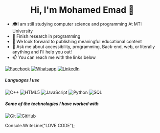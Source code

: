 <h1 align="center">Hi, I'm Mohamed Emad 👋</h1>
<p align="center">
  
- 🎓I am still studying computer science and programming At MTI University
- :test_tube: Finish research in programming 
- 💟 We look forward to publishing meaningful educational content
- :speech_balloon: Ask me about accessibility, programming, Back-end, web, or literally anything and I'll help you out!
- :mailbox: You can reach me with the links below

[![Facebook](https://img.shields.io/badge/-Facebook-3b5998?style=for-the-badge&logo=facebook&logoColor=white)](https://www.facebook.com/profile.php?id=100030132442513)
[![Whatsapp](https://img.shields.io/badge/-Whatsapp-075e54?style=for-the-badge&logo=Whatsapp&logoColor=white)](https://api.whatsapp.com/send/?phone=01143434613)
[![LinkedIn](https://img.shields.io/badge/-Linkedin-0077B5?style=for-the-badge&logo=linkedin&logoColor=white)](linkedin.com/in/mohamed-emad-19117127b/)

##### Languages I use

![C++](https://img.shields.io/badge/-C++-000000?style=flat&logo=c%2B%2B)
![HTML5](https://img.shields.io/badge/-HTML5-000000?style=flat&logo=html5)
![JavaScript](https://img.shields.io/badge/-JavaScript-000000?style=flat&logo=javascript)
![Python](https://img.shields.io/badge/-Python-000000?style=flat&logo=python)
![SQL](https://img.shields.io/badge/-SQL-000000?style=flat&logo=postgresql)


##### Some of the technologies I have worked with

![Git](https://img.shields.io/badge/-Git-222222?style=flat&logo=git&logoColor=F05032)
![GitHub](https://img.shields.io/badge/-GitHub-222222?style=flat&logo=github&logoColor=181717)
 
 

 Console.WriteLine("LOVE CODE");
